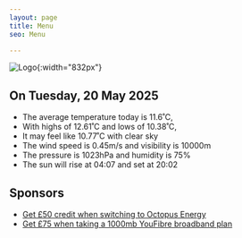 ```yaml
---
layout: page
title: Menu
seo: Menu

---
```


![Logo](/images/logo.jpg){:width="832px"}

<!-- weather_marker starts -->
## On Tuesday, 20 May 2025

- The average temperature today is 11.6˚C,
- With highs of 12.61˚C and lows of 10.38˚C,
- It may feel like 10.77˚C with clear sky
- The wind speed is 0.45m/s and visibility is 10000m
- The pressure is 1023hPa and humidity is 75%
- The sun will rise at 04:07 and set at 20:02

<!-- weather_marker ends -->

## Sponsors

- [Get £50 credit when switching to Octopus Energy](https://bit.ly/3oD1nnS)
- [Get £75 when taking a 1000mb YouFibre broadband plan](https://aklam.io/91zWhU?)

